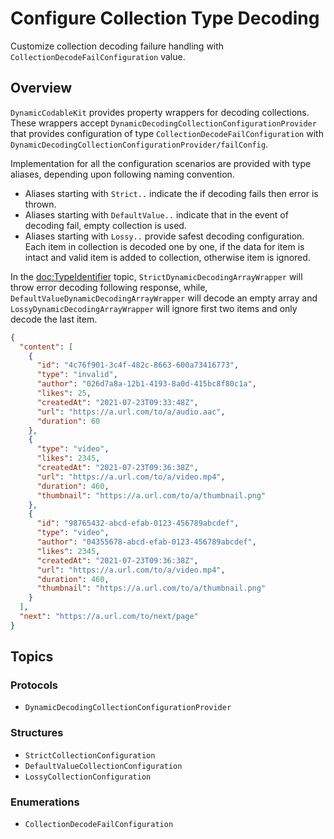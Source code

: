 # Configure Collection Type Decoding

Customize collection decoding failure handling with ``CollectionDecodeFailConfiguration`` value.

## Overview

`DynamicCodableKit` provides property wrappers for decoding collections.
These wrappers accept ``DynamicDecodingCollectionConfigurationProvider`` that provides configuration of type ``CollectionDecodeFailConfiguration`` with ``DynamicDecodingCollectionConfigurationProvider/failConfig``.


Implementation for all the configuration scenarios are provided with type aliases, depending upon following naming convention.

- Aliases starting with `Strict..` indicate the if decoding fails then error is thrown.
- Aliases starting with `DefaultValue..` indicate that in the event of decoding fail, empty collection is used.
- Aliases starting with `Lossy..` provide safest decoding configuration. Each item in collection is decoded one by one, if the data for item is intact and valid item is added to collection, otherwise item is ignored.

In the <doc:TypeIdentifier> topic, ``StrictDynamicDecodingArrayWrapper`` will throw error decoding following response, while, ``DefaultValueDynamicDecodingArrayWrapper`` will decode an empty array and ``LossyDynamicDecodingArrayWrapper`` will ignore first two items and only decode the last item.
```json
{
  "content": [
    {
      "id": "4c76f901-3c4f-482c-8663-600a73416773",
      "type": "invalid",
      "author": "026d7a8a-12b1-4193-8a0d-415bc8f80c1a",
      "likes": 25,
      "createdAt": "2021-07-23T09:33:48Z",
      "url": "https://a.url.com/to/a/audio.aac",
      "duration": 60
    },
    {
      "type": "video",
      "likes": 2345,
      "createdAt": "2021-07-23T09:36:38Z",
      "url": "https://a.url.com/to/a/video.mp4",
      "duration": 460,
      "thumbnail": "https://a.url.com/to/a/thumbnail.png"
    },
    {
      "id": "98765432-abcd-efab-0123-456789abcdef",
      "type": "video",
      "author": "04355678-abcd-efab-0123-456789abcdef",
      "likes": 2345,
      "createdAt": "2021-07-23T09:36:38Z",
      "url": "https://a.url.com/to/a/video.mp4",
      "duration": 460,
      "thumbnail": "https://a.url.com/to/a/thumbnail.png"
    }
  ],
  "next": "https://a.url.com/to/next/page"
}

```

## Topics

### Protocols

- ``DynamicDecodingCollectionConfigurationProvider``

### Structures

- ``StrictCollectionConfiguration``
- ``DefaultValueCollectionConfiguration``
- ``LossyCollectionConfiguration``

### Enumerations

- ``CollectionDecodeFailConfiguration``